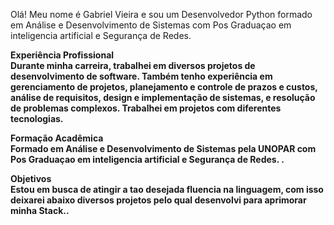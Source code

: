 Olá! Meu nome é Gabriel Vieira e sou um Desenvolvedor Python formado em Análise e Desenvolvimento de Sistemas com Pos Graduaçao em inteligencia artificial e Segurança de Redes. 

<b>Experiência Profissional<br>
Durante minha carreira, trabalhei em diversos projetos de desenvolvimento de software. Também tenho experiência em gerenciamento de projetos, planejamento e controle de prazos e custos, análise de requisitos, design e implementação de sistemas, e resolução de problemas complexos. Trabalhei em projetos com diferentes tecnologias.

Formação Acadêmica<br>
Formado em Análise e Desenvolvimento de Sistemas pela UNOPAR com Pos Graduaçao em inteligencia artificial e Segurança de Redes. .

Objetivos<br>
Estou em busca de atingir a tao desejada fluencia na linguagem, com isso deixarei abaixo diversos projetos pelo qual desenvolvi para aprimorar minha Stack..


